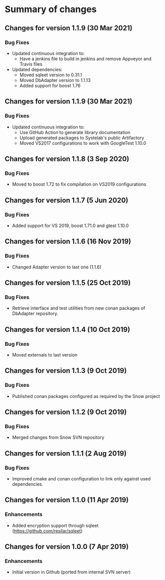 # Summary of changes

## Changes for version 1.1.9 (30 Mar 2021)

### Bug Fixes

- Updated continuous integration to:
  - Have a jenkins file to build in jenkins and remove Appveyor and Travis files
- Updated dependencies:
  - Moved sqleet version to 0.31.1
  - Moved DbAdapter version to 1.1.13
  - Added support for boost 1.76

## Changes for version 1.1.9 (30 Mar 2021)

### Bug Fixes

- Updated continuous integration to:
  - Use GitHub Action to generate library documentation
  - Upload generated packages to Systelab's public Artifactory
  - Moved VS2017 configurations to work with GoogleTest 1.10.0


## Changes for version 1.1.8 (3 Sep 2020)

### Bug Fixes

- Moved to boost 1.72 to fix compilation on VS2019 configurations


## Changes for version 1.1.7 (5 Jun 2020)

### Bug Fixes

- Added support for VS 2019, boost 1.71.0 and gtest 1.10.0


## Changes for version 1.1.6 (16 Nov 2019)

### Bug Fixes

- Changed Adapter version to last one (1.1.6)


## Changes for version 1.1.5 (25 Oct 2019)

### Bug Fixes

- Retrieve interface and test utilities from new conan packages of DbAdapter repository.


## Changes for version 1.1.4 (10 Oct 2019)

### Bug Fixes

- Moved externals to last version


## Changes for version 1.1.3 (9 Oct 2019)

### Bug Fixes

- Published conan packages configured as required by the Snow project


## Changes for version 1.1.2 (9 Oct 2019)

### Bug Fixes

- Merged changes from Snow SVN repository


## Changes for version 1.1.1 (2 Aug 2019)

### Bug Fixes

- Improved cmake and conan configuration to link only against used dependencies.


## Changes for version 1.1.0 (11 Apr 2019)

### Enhancements

- Added encryption support through sqleet (https://github.com/resilar/sqleet)


## Changes for version 1.0.0 (7 Apr 2019)

### Enhancements

- Initial version in Github (ported from internal SVN server)
